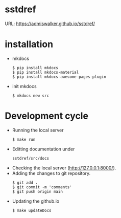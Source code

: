 # sstdref

URL: https://admiswalker.github.io/sstdref/

# installation
- mkdocs
  ```
  $ pip install mkdocs
  $ pip install mkdocs-material
  $ pip install mkdocs-awesome-pages-plugin
  ```
- init mkdocs
  ```
  $ mkdocs new src
  ```

# Development cycle
- Running the local server
  ```
  $ make run
  ```
- Editting documentation under
  ```
  sstdref/src/docs
  ```
- Checking the local server (http://127.0.0.1:8000/).
- Adding the changes to git repository.
  ```
  $ git add .
  $ git commit -m 'comments'
  $ git push origin main
  ```
- Updating the github.io
  ```
  $ make updateDocs
  ```
